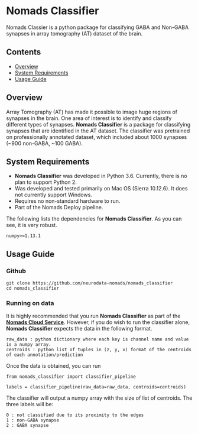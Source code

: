 # Nomads Classifier
Nomads Classier is a python package for classifying GABA and Non-GABA synapses in array tomography (AT) dataset of the brain.

## Contents
- [Overview](#overview)
- [System Requirements](#system-requirements)
- [Usage Guide](#usage-guide)

## Overview
Array Tomography (AT) has made it possible to image huge regions of synapses in the brain. One area of interest is to identify and classify different types of synapses. **Nomads Classifier** is a package for classifying synapses that are identified in the AT dataset. The classifier was pretrained on professionally annotated dataset, which included about 1000 synapses (~900 non-GABA, ~100 GABA). 

## System Requirements
  - **Nomads Classifier** was developed in Python 3.6. Currently, there is no plan to support Python 2.
  - Was developed and tested primarily on Mac OS (Sierra 10.12.6). It does not currently support Windows.
  - Requires no non-standard hardware to run.
  - Part of the Nomads Deploy pipeline.

The following lists the dependencies for **Nomads Classifier**. As you can see, it is very robust.  

```
numpy>=1.13.1
```

## Usage Guide
### Github

    git clone https://github.com/neurodata-nomads/nomads_classifier
    cd nomads_classifier

### Running on data
It is highly recommended that you run **Nomads Classifier** as part of the [**Nomads Cloud Service**](https://github.com/neurodata-nomads/nomads_cloud). However, if you do wish to run the classifier alone, **Nomads Classifier** expects the data in the following format.
```
raw_data : python dictionary where each key is channel name and value is a numpy array.
centroids : python list of tuples in (z, y, x) format of the centroids of each annotation/prediction
```
Once the data is obtained, you can run
```
from nomads_classifier import classifier_pipeline

labels = classifier_pipeline(raw_data=raw_data, centroids=centroids)
```

The classifier will output a numpy array with the size of list of centroids. The three labels will be:
```
0 : not classified due to its proximity to the edges
1 : non-GABA synapse
2 : GABA synapse
```
